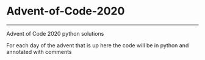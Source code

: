 # **Advent-of-Code-2020**
---
Advent of Code 2020 python solutions

For each day of the advent that is up here the code will be in python and annotated with comments
